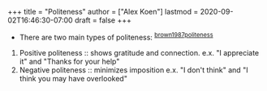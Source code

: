 +++
title = "Politeness"
author = ["Alex Koen"]
lastmod = 2020-09-02T16:46:30-07:00
draft = false
+++

-   There are two main types of politeness: <sup id="c7ce4093896831481f4460b30feeccec"><a href="#brown1987politeness" title="Brown, Levinson \&amp; Levinson, Politeness: {{Some}} Universals in Language Usage, {Cambridge university press} (1987).">brown1987politeness</a></sup>
1.  Positive politeness :: shows gratitude and connection.
	e.x. "I appreciate it" and "Thanks for your help"
2.  Negative politeness :: minimizes imposition
	e.x. "I don't think" and "I think you may have overlooked"
